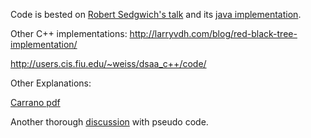 Code is bested on [Robert Sedgwich's talk](http://www.cs.princeton.edu/~rs/talks/LLRB/RedBlack.pdf "Left Leaning Red Black Tree") and its [java implementation](http://www.cs.princeton.edu/~rs/talks/LLRB/Java/).

Other C++ implementations:
http://larryvdh.com/blog/red-black-tree-implementation/

http://users.cis.fiu.edu/~weiss/dsaa_c++/code/

Other Explanations:

[Carrano pdf](http://www.csce.uark.edu/~jgauch/2014/slides_6th/ch19.pdf)

Another thorough [discussion](http://staff.ustc.edu.cn/~csli/graduate/algorithms/book6/chap14.htm) with pseudo code.

